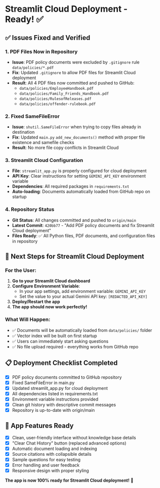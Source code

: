 # Streamlit Cloud Deployment - Ready! ✅

## ✅ Issues Fixed and Verified

### 1. **PDF Files Now in Repository**
- **Issue**: PDF policy documents were excluded by `.gitignore` rule `data/policies/*.pdf`
- **Fix**: Updated `.gitignore` to allow PDF files for Streamlit Cloud deployment
- **Result**: All 4 PDF files now committed and pushed to GitHub:
  - `data/policies/EmployeeHandbook.pdf`
  - `data/policies/Family_Friends_Handbook.pdf` 
  - `data/policies/RulesofReleases.pdf`
  - `data/policies/offender-rulebook.pdf`

### 2. **Fixed SameFileError**
- **Issue**: `shutil.SameFileError` when trying to copy files already in destination
- **Fix**: Updated `main.py` `add_new_documents()` method with proper file existence and samefile checks
- **Result**: No more file copy conflicts in Streamlit Cloud

### 3. **Streamlit Cloud Configuration**
- **File**: `streamlit_app.py` is properly configured for cloud deployment
- **API Key**: Clear instructions for setting `GEMINI_API_KEY` environment variable
- **Dependencies**: All required packages in `requirements.txt`
- **Auto-loading**: Documents automatically loaded from GitHub repo on startup

### 4. **Repository Status**
- **Git Status**: All changes committed and pushed to `origin/main`
- **Latest Commit**: `420bb77` - "Add PDF policy documents and fix Streamlit Cloud deployment"
- **Files Ready**: ✅ All Python files, PDF documents, and configuration files in repository

## 🚀 Next Steps for Streamlit Cloud Deployment

### For the User:
1. **Go to your Streamlit Cloud dashboard**
2. **Configure Environment Variable**:
   - In your app settings, add environment variable: `GEMINI_API_KEY`
   - Set the value to your actual Gemini API key: `[REDACTED_API_KEY]`
3. **Deploy/Restart the app**
4. **The app should now work perfectly!**

### What Will Happen:
- ✅ Documents will be automatically loaded from `data/policies/` folder
- ✅ Vector index will be built on first startup
- ✅ Users can immediately start asking questions
- ✅ No file upload required - everything works from GitHub repo

## 📋 Deployment Checklist Completed

- [x] PDF policy documents committed to GitHub repository
- [x] Fixed SameFileError in main.py
- [x] Updated streamlit_app.py for cloud deployment
- [x] All dependencies listed in requirements.txt
- [x] Environment variable instructions provided
- [x] Clean git history with descriptive commit messages
- [x] Repository is up-to-date with origin/main

## 🎯 App Features Ready

- [x] Clean, user-friendly interface without knowledge base details
- [x] "Clear Chat History" button (replaced advanced options)
- [x] Automatic document loading and indexing
- [x] Source citations with collapsible details
- [x] Sample questions for easy testing
- [x] Error handling and user feedback
- [x] Responsive design with proper styling

**The app is now 100% ready for Streamlit Cloud deployment!** 🎉
